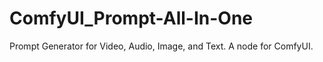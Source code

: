 # ComfyUI_Prompt-All-In-One
Prompt Generator for Video, Audio, Image, and Text. A node for ComfyUI.

